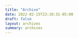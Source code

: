 ```yaml
---
title: "Archive"
date: 2022-02-15T23:10:31-05:00
draft: false
layout: archives
summary: archives
---
```


